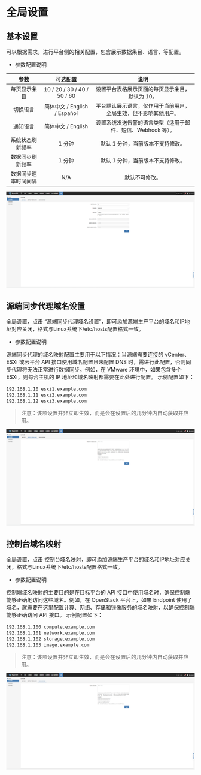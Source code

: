 # **全局设置**
## **基本设置**

可以根据需求，进行平台侧的相关配置，包含展示数据条目、语言、等配置。

* 参数配置说明

| **参数**             | **可选配置**                                   | **说明**                                                                 |
|:--------------------:|:-----------------------------------------------:|:------------------------------------------------------------------------:|
| 每页显示条目         | 10 / 20 / 30 / 40 / 50 / 60                     | 设置平台表格展示页面的每页显示条目，默认为 10。                         |
| 切换语言             | 简体中文 / English / Español                   | 平台默认展示语言，仅作用于当前用户，全局生效，但不影响其他用户。       |
| 通知语言             | 简体中文 / English                             | 设置系统发送告警的语言类型（适用于邮件、短信、Webhook 等）。            |
| 系统状态刷新频率     | 1 分钟                                          | 默认 1 分钟，当前版本不支持修改。                                       |
| 数据同步刷新频率     | 1 分钟                                          | 默认 1 分钟，当前版本不支持修改。                                       |
| 数据同步速率时间间隔 | N/A                                             | 默认不可修改。                                                           |


![](./images/globalsettings-generalsettings-1.png)

## **源端同步代理域名设置**

全局设置，点击 “源端同步代理域名设置”，即可添加源端生产平台的域名和IP地址对应关闭，格式与Linux系统下/etc/hosts配置格式一致。

* 参数配置说明

源端同步代理的域名映射配置主要用于以下情况：当源端需要连接的 vCenter、ESXi 或云平台 API 接口使用域名配置且未配置 DNS 时，需进行此配置，否则同步代理将无法正常进行数据同步。例如，在 VMware 环境中，如果包含多个 ESXi，则每台主机的 IP 地址和域名映射都需要在此处进行配置。
示例配置如下：

```plain&#x20;text
192.168.1.10 esxi1.example.com
192.168.1.11 esxi2.example.com
192.168.1.12 esxi3.example.com
```

> 注意：该项设置并非立即生效，而是会在设置后的几分钟内自动获取并应用。

![](./images/globalsettings-syncproxydomainmappings-1.png)

## **控制台域名映射**

全局设置，点击 控制台域名映射，即可添加源端生产平台的域名和IP地址对应关闭，格式与Linux系统下/etc/hosts配置格式一致。

* 参数配置说明

控制端域名映射的主要目的是在目标平台的 API 接口中使用域名时，确保控制端能够正确地访问这些域名。例如，在 OpenStack 平台上，如果 Endpoint 使用了域名，就需要在这里配置计算、网络、存储和镜像服务的域名映射，以确保控制端能够正确访问 API 接口。
示例配置如下：

```plaintext
192.168.1.100 compute.example.com
192.168.1.101 network.example.com
192.168.1.102 storage.example.com
192.168.1.103 image.example.com
```

> 注意：该项设置并非立即生效，而是会在设置后的几分钟内自动获取并应用。

![](./images/globalsettings-consoledomainmappings-1.png)

